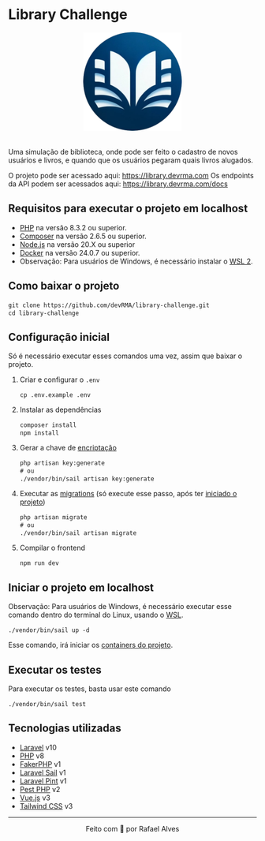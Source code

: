# Library Challenge

<div align="center">
    <a href="https://library.devrma.com" target="_blank">
        <img src="./public/logo.png" alt="Logo" height="200" />
    </a>
</div>

<br>

Uma simulação de biblioteca, onde pode ser feito o cadastro de novos usuários e livros, e quando que os usuários pegaram quais livros alugados.

O projeto pode ser acessado aqui: <https://library.devrma.com>
Os endpoints da API podem ser acessados aqui: <https://library.devrma.com/docs>

## Requisitos para executar o projeto em localhost

-   [PHP](https://www.php.net/) na versão 8.3.2 ou superior.
-   [Composer](https://getcomposer.org/) na versão 2.6.5 ou superior.
-   [Node.js](https://nodejs.org/en) na versão 20.X ou superior
-   [Docker](https://www.docker.com/) na versão 24.0.7 ou superior.
-   Observação: Para usuários de Windows, é necessário instalar o [WSL 2](https://docs.microsoft.com/pt-br/windows/wsl/install).

## Como baixar o projeto

```shell
git clone https://github.com/devRMA/library-challenge.git
cd library-challenge
```

## Configuração inicial

Só é necessário executar esses comandos uma vez, assim que baixar o projeto.

1. Criar e configurar o `.env`

    ```shell
    cp .env.example .env
    ```

2. Instalar as dependências

    ```shell
    composer install
    npm install
    ```

3. Gerar a chave de [encriptação](https://laravel.com/docs/10.x/encryption)

    ```shell
    php artisan key:generate
    # ou
    ./vendor/bin/sail artisan key:generate
    ```

4. Executar as [migrations](https://laravel.com/docs/10.x/migrations) (só execute esse passo, após ter [iniciado o projeto](#iniciar-o-projeto-em-localhost))

    ```shell
    php artisan migrate
    # ou
    ./vendor/bin/sail artisan migrate
    ```

5. Compilar o frontend

    ```shell
    npm run dev
    ```

## Iniciar o projeto em localhost

Observação: Para usuários de Windows, é necessário executar esse comando dentro do terminal do Linux, usando o
[WSL](https://docs.microsoft.com/pt-br/windows/wsl/install).

```shell
./vendor/bin/sail up -d
```

Esse comando, irá iniciar os [containers do projeto](./docker-compose.yml).

## Executar os testes

Para executar os testes, basta usar este comando

```shell
./vendor/bin/sail test
```

## Tecnologias utilizadas

-   [Laravel](https://laravel.com/docs/10.x) v10
-   [PHP](https://www.php.net/) v8
-   [FakerPHP](https://fakerphp.github.io) v1
-   [Laravel Sail](https://laravel.com/docs/10.x/sail) v1
-   [Laravel Pint](https://laravel.com/docs/10.x/pint) v1
-   [Pest PHP](https://pestphp.com) v2
-   [Vue.js](https://vuejs.org) v3
-   [Tailwind CSS](https://tailwindcss.com) v3

---

<p align="center">Feito com 🤍 por Rafael Alves</p>
